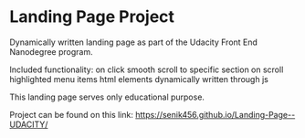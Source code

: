 # Landing Page Project
Dynamically written landing page as part of the Udacity Front End Nanodegree program.

Included functionality:
on click smooth scroll to specific section
on scroll highlighted menu items
html elements dynamically written through js

This landing page serves only educational purpose.

Project can be found on this link: https://senik456.github.io/Landing-Page--UDACITY/
